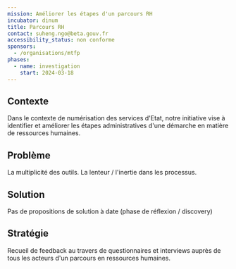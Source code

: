 ```yaml
---
mission: Améliorer les étapes d'un parcours RH
incubator: dinum
title: Parcours RH
contact: suheng.ngo@beta.gouv.fr
accessibility_status: non conforme
sponsors:
  - /organisations/mtfp
phases:
  - name: investigation
    start: 2024-03-18
---
```


## Contexte

Dans le contexte de numérisation des services d'Etat, notre initiative vise à identifier et améliorer les étapes administratives d'une démarche en matière de ressources humaines.

## Problème

La multiplicité des outils.
La lenteur / l'inertie dans les processus.


## Solution

Pas de propositions de solution à date (phase de réflexion / discovery)


## Stratégie

Recueil de feedback au travers de questionnaires et interviews auprès de tous les acteurs d'un parcours en ressources humaines.
